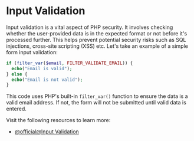 # Input Validation

Input validation is a vital aspect of PHP security. It involves checking whether the user-provided data is in the expected format or not before it's processed further. This helps prevent potential security risks such as SQL injections, cross-site scripting (XSS) etc. Let's take an example of a simple form input validation: 

```php
if (filter_var($email, FILTER_VALIDATE_EMAIL)) {
  echo("Email is valid");
} else {
  echo("Email is not valid");
}
```
This code uses PHP's built-in `filter_var()` function to ensure the data is a valid email address. If not, the form will not be submitted until valid data is entered.

Visit the following resources to learn more:

- [@official@Input Validation](https://www.php.net/manual/en/book.filter.php)